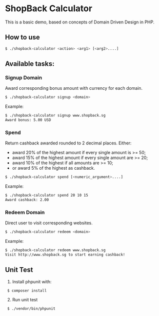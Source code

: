 # ShopBack Calculator

This is a basic demo, based on concepts of Domain Driven Design in PHP.

## How to use

```bash
$ ./shopback-calculator <action> <arg1> [<arg2>....]
```
## Available tasks:
### Signup Domain
Award corresponding bonus amount with currency for each domain.

```bash
$ ./shopback-calculator signup <domain>
```
Example:
```bash
$ ./shopback-calculator signup www.shopback.sg
Award bonus: 5.00 USD
```
### Spend

Return cashback awarded rounded to 2 decimal places. Either:
- award 20% of the highest amount if every single amount is >= 50;
- award 15% of the highest amount if every single amount are >= 20;
- award 10% of the highest if all amounts are >= 10;
- or award 5% of the highest as cashback.

```bash
$ ./shopback-calculator spend [<numeric_argument>....]
```
Example:
```bash
$ ./shopback-calculator spend 20 10 15
Award cashback: 2.00
```
### Redeem Domain
Direct user to visit corresponding websites.

```bash
$ ./shopback-calculator redeem <domain>
```
Example:
```bash
$ ./shopback-calculator redeem www.shopback.sg
Visit http://www.shopback.sg to start earning cashback!
```

## Unit Test

1. Install phpunit with:

```bash
 $ composer install
```
2. Run unit test

```bash
 $ ./vendor/bin/phpunit
```
